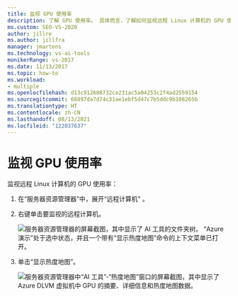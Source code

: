 ```yaml
---
title: 监视 GPU 使用率
description: 了解 GPU 使用率。 具体而言，了解如何监视远程 Linux 计算机的 GPU 使用率。
ms.custom: SEO-VS-2020
author: jillre
ms.author: jillfra
manager: jmartens
ms.technology: vs-ai-tools
monikerRange: vs-2017
ms.date: 11/13/2017
ms.topic: how-to
ms.workload:
- multiple
ms.openlocfilehash: d13c912608732ce231ac5a04253c2f4ad2559154
ms.sourcegitcommit: 68897da7d74c31ae1ebf5d47c7b5ddc9b108265b
ms.translationtype: HT
ms.contentlocale: zh-CN
ms.lasthandoff: 08/13/2021
ms.locfileid: "122037637"
---
```

# <a name="monitoring-gpu-utilization"></a>监视 GPU 使用率

监视远程 Linux 计算机的 GPU 使用率：

1. 在“服务器资源管理器”中，展开“远程计算机” 。
2. 右键单击要监视的远程计算机。

    ![服务器资源管理器的屏幕截图，其中显示了 AI 工具的文件夹树。 “Azure 演示”处于选中状态，并且一个带有“显示热度地图”命令的上下文菜单已打开。](media/monitor-gpu/gpu-heatmap-0.png)

3. 单击“显示热度地图”。

    ![服务器资源管理器中“AI 工具”-“热度地图”窗口的屏幕截图，其中显示了 Azure DLVM 虚拟机中 GPU 的摘要、详细信息和热度地图数据。](media/monitor-gpu/heatmap.png)
